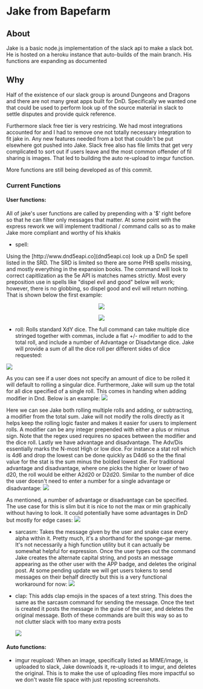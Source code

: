 # Jake from Bapefarm
 
## About
Jake is a basic node.js implementation of the slack api to make a slack bot. He is hosted on a heroku instance that auto-builds of the main branch. His functions are expanding as documented

## Why
Half of the existence of our slack group is around Dungeons and Dragons and there are not many great apps built for DnD. Specifically we wanted one that could be used to perform look up of the source material in slack to settle disputes and provide quick reference.

Furthermore slack free tier is very restricing. We had most integrations accounted for and I had to remove one not totally necessary integration to fit jake in. Any new features needed from a bot that couldn't be put elsewhere got pushed into Jake. Slack free also has file limits that get very complicated to sort out if users leave and the most common offender of fil sharing is images. That led to building the auto re-upload to imgur function.

More functions are still being developed as of this commit.

### Current Functions
#### User functions:
  All of jake's user functions are called by prepending with a '$' right before so that he can filter only messages that matter. At some point with the express rework we will implement traditional / command calls so as to make Jake more compliant and worthy of his khakis
  * spell: 
  <p>Using the [http://www.dnd5eapi.co](dnd5eapi.co) look up a DnD 5e spell listed in the SRD. The SRD is limited so there are some PHB spells missing, and mostly everything in the expansion books. The command will look to correct capitlization as the 5e API is matches names strictly. Most every preposition use in spells like "dispel evil and good" below will work; however, there is no globbing, so dispel good and evil will return nothing. That is shown below the first example:</p>
  
  <p align="center">
  <img src="https://user-images.githubusercontent.com/11484030/54308429-613f4400-45a4-11e9-9496-892afda5956f.PNG">
  </p>
  
  <p align="center">
  <img src="https://user-images.githubusercontent.com/11484030/54310272-5d152580-45a8-11e9-8c91-7e7848bc2ebc.png">
  </p>
  
  * roll:
  Rolls standard XdY dice. The full command can take multiple dice stringed together with commas, include a flat +/- modifier to add to the total roll, and include a number of Advantage or Disadvtange dice. Jake will provide a sum of all the dice roll per different sides of dice requested: 
  
  ![](https://user-images.githubusercontent.com/11484030/54382251-ffdfa980-4665-11e9-8b47-2f8d3d9e0818.PNG)
  
  As you can see if a user does not specify an amount of dice to be rolled it will default to rolling a singular dice. Furthermore, Jake will sum up the total for all dice specified of a single roll. This comes in handing when adding modifier in Dnd. Below is an example:
  ![](https://user-images.githubusercontent.com/11484030/54382248-ffdfa980-4665-11e9-8705-11732f19b32a.PNG)
  
  Here we can see Jake both rolling multiple rolls and adding, or subtracting, a modifier from the total sum. Jake will not modify the rolls directly as it helps keep the rolling logic faster and makes it easier for users to implement rolls. A modifier can be any integer prepended with either a plus or minus sign. Note that the regex used requires no spaces between the modifier and the dice roll.
  Lastly we have advantage and disadvantage. The Adv/Dis essentially marks the N-most High or low dice. For instance a stat roll which is 4d6 and drop the lowest can be done quickly as D4d6 so the the final value for the stat is the sum minus the bolded lowest die. For traditional advantage and disadvantage, where one picks the higher or lower of two d20, the roll would be either A2d20 or D2d20. Similar to the number of dice the user doesn't need to enter a number for a single advantage or disadvantage:
  ![](https://user-images.githubusercontent.com/11484030/54382250-ffdfa980-4665-11e9-8996-9831ab83bf58.PNG)
  
  As mentioned, a number of advantage or disadvantage can be specified. The use case for this is slim but it is nice to not the max or min graphically without having to look. It could potentially have some advantages in DnD but mostly for edge cases:
  ![](https://user-images.githubusercontent.com/11484030/54382249-ffdfa980-4665-11e9-824c-a163d442d6b9.PNG)
  
  * sarcasm: 
  Takes the message given by the user and snake case every alpha within it. Pretty much, it's a shorthand for the sponge-gar meme. It's not necessarily a high function utility but it can actually be somewhat helpful for expression. Once the user types out the command Jake creates the alternate capital string, and posts an message appearing as the other user with the APP badge, and deletes the original post. At some pending update we will get users tokens to send messages on their behalf directly but this is a very functional workaround for now:
  ![](https://user-images.githubusercontent.com/11484030/54308428-613f4400-45a4-11e9-8044-ed51b8c8003d.PNG)
  
  
  * clap:
  This adds clap emojis in the spaces of a text string. This does the same as the sarcasm command for sending the message. Once the text is created it posts the message in the guise of the user, and deletes the original message. Both of these commands are built this way so as to not clutter slack with too many extra posts
  
    ![](https://user-images.githubusercontent.com/11484030/54308433-613f4400-45a4-11e9-880a-3700b1020667.PNG)
    
#### Auto functions:
  * imgur reupload:
    When an image, specifically listed as MIME/image, is uploaded to slack, Jake downloads it, re-uploads it to imgur, and deletes the original. This is to make the use of uploading files more impactful so we don't waste file space with just reposting screenshots.
 
